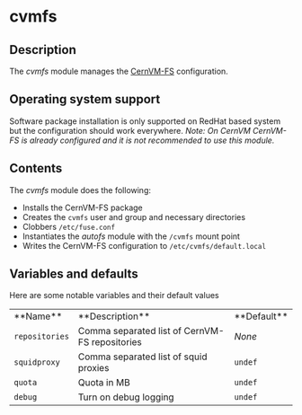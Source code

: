 # cvmfs
## Description

The *cvmfs* module manages the [CernVM-FS](http://cernvm.cern.ch/portal/filesystem) configuration.

## Operating system support

Software package installation is only supported on RedHat based system but the configuration should work everywhere. _Note: On CernVM CernVM-FS is already configured and it is not recommended to use this module._

## Contents

The *cvmfs* module does the following:

* Installs the CernVM-FS package
* Creates the `cvmfs` user and group and necessary directories
* Clobbers `/etc/fuse.conf`
* Instantiates the *autofs* module with the `/cvmfs` mount point
* Writes the CernVM-FS configuration to `/etc/cvmfs/default.local`

## Variables and defaults

Here are some notable variables and their default values

<table>
  <tr><td>**Name**</td><td>**Description**</td><td>**Default**</td></tr>
  <tr><td><code>repositories</code></td><td>Comma separated list of CernVM-FS repositories</td><td><em>None</em></td></tr>
  <tr><td><code>squidproxy</code></td><td>Comma separated list of squid proxies</td><td><code>undef</code></td></tr>
  <tr><td><code>quota</code></td><td>Quota in MB</td><td><code>undef</code></td></tr>
  <tr><td><code>debug</code></td><td>Turn on debug logging</td><td><code>undef</code></td></tr>
</table>
